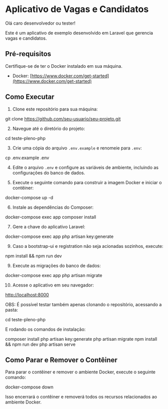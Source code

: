 # Aplicativo de Vagas e Candidatos

Olá caro desenvolvedor ou tester!

Este é um aplicativo de exemplo desenvolvido em Laravel que gerencia vagas e candidatos.

## Pré-requisitos

Certifique-se de ter o Docker instalado em sua máquina.

- Docker: [https://www.docker.com/get-started](https://www.docker.com/get-started)

## Como Executar

1. Clone este repositório para sua máquina:

git clone https://github.com/seu-usuario/seu-projeto.git

2. Navegue até o diretório do projeto:

cd teste-pleno-php

3. Crie uma cópia do arquivo `.env.example` e renomeie para `.env`:

cp .env.example .env

4. Edite o arquivo `.env` e configure as variáveis de ambiente, incluindo as configurações do banco de dados.

5. Execute o seguinte comando para construir a imagem Docker e iniciar o contêiner:

docker-compose up -d

6. Instale as dependências do Composer:

docker-compose exec app composer install 

7. Gere a chave do aplicativo Laravel:

docker-compose exec app php artisan key:generate

9. Caso a bootstrap-ui e registration não seja acionadas sozinhos, execute:

npm install && npm run dev

9. Execute as migrações do banco de dados:

docker-compose exec app php artisan migrate


10. Acesse o aplicativo em seu navegador:

[http://localhost:8000](http://localhost:8000)

OBS: É possível testar também apenas clonando o repositório, acessando a pasta:

cd teste-pleno-php

E rodando os comandos de instalação:

composer install 
php artisan key:generate
php artisan migrate
npm install && npm run dev
php artisan serve



## Como Parar e Remover o Contêiner

Para parar o contêiner e remover o ambiente Docker, execute o seguinte comando:

docker-compose down

Isso encerrará o contêiner e removerá todos os recursos relacionados ao ambiente Docker.
